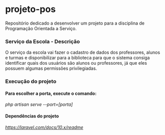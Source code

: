 # projeto-pos
Repositório dedicado a desenvolver um projeto para a disciplina de Programação Orientada a Serviço.

### **Serviço da Escola - Descrição**
O serviço da escola vai fazer o cadastro de dados dos professores, alunos e turmas e disponibilizar para a biblioteca para que o sistema consiga identificar quais dos usuários são alunos ou professores, já que eles possuem algumas permissões privilegiadas.

### **Execução do projeto**
#### Para escolher a porta, execute o comando:
*php artisan serve --port=[porta]*

#### Dependências do projeto
*https://laravel.com/docs/10.x/readme*



